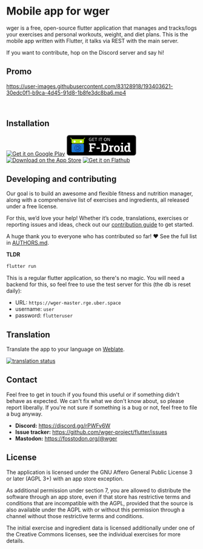 # Mobile app for wger

wger is a free, open-source flutter application that manages and tracks/logs
your exercises and personal workouts, weight, and diet plans. This is the mobile
app written with Flutter, it talks via REST with the main server.

If you want to contribute, hop on the Discord server and say hi!

<h2>Promo</h2>


https://user-images.githubusercontent.com/83128918/193403621-30edc0f1-b9ca-4d45-91d8-1b8fe3dc8ba6.mp4

<p align="center">
<img src="https://raw.githubusercontent.com/wger-project/flutter/master/fastlane/metadata/android/en-US/images/phoneScreenshots/01%20-%20dashboard.png" width="200" alt="" />

<img src="https://raw.githubusercontent.com/wger-project/flutter/master/fastlane/metadata/android/en-US/images/phoneScreenshots/04%20-%20measurements.png" width="200" alt="" />

<img src="https://raw.githubusercontent.com/wger-project/flutter/master/fastlane/metadata/android/en-US/images/phoneScreenshots/05%20-%20nutritional%20plan.png" width="200" alt="" />
</p>

## Installation

[<img src="https://raw.githubusercontent.com/wger-project/wger/refs/heads/master/wger/core/static/images/logos/play-store/badge.svg"
alt="Get it on Google Play"
height="55">](https://play.google.com/store/apps/details?id=de.wger.flutter)
[<img src="https://raw.githubusercontent.com/wger-project/wger/refs/heads/master/wger/core/static/images/logos/fdroid/get-it-on.svg"
alt="Get it on F-Droid"
height="55">](https://f-droid.org/packages/de.wger.flutter/)
[<img src="https://raw.githubusercontent.com/wger-project/wger/refs/heads/master/wger/core/static/images/logos/app-store/black.svg"
alt="Download on the App Store"
height="55">](https://apps.apple.com/us/app/wger-workout-manager/id6502226792)
[<img src="https://raw.githubusercontent.com/wger-project/wger/refs/heads/master/wger/core/static/images/logos/flathub/black.svg"
alt="Get it on Flathub"
height="55">](https://flathub.org/apps/de.wger.flutter)

## Developing and contributing

Our goal is to build an awesome and flexible fitness and nutrition manager,
along with a comprehensive list of exercises and ingredients, all released
under a free license.

For this, we’d love your help! Whether it’s code, translations, exercises or
reporting issues and ideas, check out our
[contribution guide](https://wger.readthedocs.io/en/latest/contributing.html)
to get started.

A huge thank you to everyone who has contributed so far! ❤️ See the full list
in [AUTHORS.md](AUTHORS.md).

**TLDR**

```bash
flutter run
```

This is a regular flutter application, so there's no magic. You will need a backend
for this, so feel free to use the test server for this (the db is reset daily):

* URL: `https://wger-master.rge.uber.space`
* username: `user`
* password: `flutteruser`

## Translation

Translate the app to your language on [Weblate](https://hosted.weblate.org/engage/wger/).

[![translation status](https://hosted.weblate.org/widgets/wger/-/mobile/multi-blue.svg)](https://hosted.weblate.org/engage/wger/)

## Contact

Feel free to get in touch if you found this useful or if something didn't behave
as expected. We can't fix what we don't know about, so please report liberally.
If you're not sure if something is a bug or not, feel free to file a bug anyway.

* **Discord:** <https://discord.gg/rPWFv6W>
* **Issue tracker:** <https://github.com/wger-project/flutter/issues>
* **Mastodon:** <https://fosstodon.org/@wger>

## License

The application is licensed under the GNU Affero General Public License 3 or later
(AGPL 3+) with an app store exception.

As additional permission under section 7, you are allowed to distribute the
software through an app store, even if that store has restrictive terms and
conditions that are incompatible with the AGPL, provided that the source is also
available under the AGPL with or without this permission through a channel without
those restrictive terms and conditions.

The initial exercise and ingredient data is licensed additionally under one of
the Creative Commons licenses, see the individual exercises for more details.

